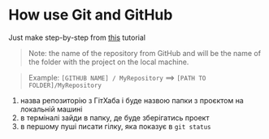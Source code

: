 # How use Git and GitHub

Just make step-by-step from [this](https://www.freecodecamp.org/news/a-beginners-guide-to-git-how-to-create-your-first-github-project-c3ff53f56861/) tutorial

> Note: the name of the repository from GitHub and will be the name of the folder with the project on the local machine.

> Example: `[GITHUB NAME] / MyRepository` ==> `[PATH TO FOLDER]/MyRepository` 


1. назва репозиторію з ГітХаба і буде назвою папки з проєктом на локальній машині
2. в терміналі зайди в папку, де буде зберігатись проект
3. в першому пуші писати гілку, яка показує в `git status`

